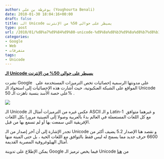 ```yaml
---
author: يوغرطة بن علي (Youghourta Benali)
date: 2010-01-30 18:04:16+00:00
draft: false
title: الـ Unicode يسيطر على حوالي 50% من الإنترنت
type: post
url: /2010/01/%d8%a7%d9%84%d9%80-unicode-%d9%8a%d8%b3%d9%8a%d8%b7%d8%b1-%d8%b9%d9%84%d9%89-%d8%ad%d9%88%d8%a7%d9%84%d9%8a-50-%d9%85%d9%86-%d8%a7%d9%84%d8%a5%d9%86%d8%aa%d8%b1%d9%86%d8%aa/
categories:
- Google
- Web
- متفرقات
tags:
- Unicode
---
```


[**الـ Unicode يسيطر على حوالي 50% من الإنترنت**](http://www.it-scoop.com/2010/01/%d8%a7%d9%84%d9%80-unicode-%d9%8a%d8%b3%d9%8a%d8%b7%d8%b1-%d8%b9%d9%84%d9%89-%d8%ad%d9%88%d8%a7%d9%84%d9%8a-50-%d9%85%d9%86-%d8%a7%d9%84%d8%a5%d9%86%d8%aa%d8%b1%d9%86%d8%aa/)


نشرت Google   على مدونتها الرسمية إحصائيات تخص الترميزات المستخدمة على المواقع على الشبكة العنكبوتية، حيث أشارت هذه الإحصائيات إلى استحواذ الـ Unicode على حصة الأسد بنسبة ناهزت الـ 50% .

[![](http://3.bp.blogspot.com/_7ZYqYi4xigk/S2Hcx0fITQI/AAAAAAAAFmM/ifZX2Wmv40A/s1600/unicode.png)
](http://www.it-scoop.com/2010/01/%d8%a7%d9%84%d9%80-unicode-%d9%8a%d8%b3%d9%8a%d8%b7%d8%b1-%d8%b9%d9%84%d9%89-%d8%ad%d9%88%d8%a7%d9%84%d9%8a-50-%d9%85%d9%86-%d8%a7%d9%84%d8%a5%d9%86%d8%aa%d8%b1%d9%86%d8%aa/)

الـ Unicode عكس غيره من الترميزات أمثال الـ ASCII و الـ Latin-1  و غيرهما متوافق مع كل اللغات المستعملة في العالم بدءً بالعربية وصولا إلى الصينية مرورا بكل اللغات الإفريقية التي سمعت بها أو لم تسمع بها من قبل.

تجدر الإشارة إلى أن آخر إصدار من الـ Unicode و نقصد هنا الإصدار 5.2 يضيف أكثر من 6600 حرف جديد مما يسمح له ليس فقط بالتوافق مع اللغات الحية ، بل حتى الميتة منها أمثال الهيلوغروفية المصرية القديمة.

يمكن الإطلاع على تدوينة Google فيما يخص ترميز الـ Unicode من [هنا](http://googleblog.blogspot.com/2010/01/unicode-nearing-50-of-web.html)
